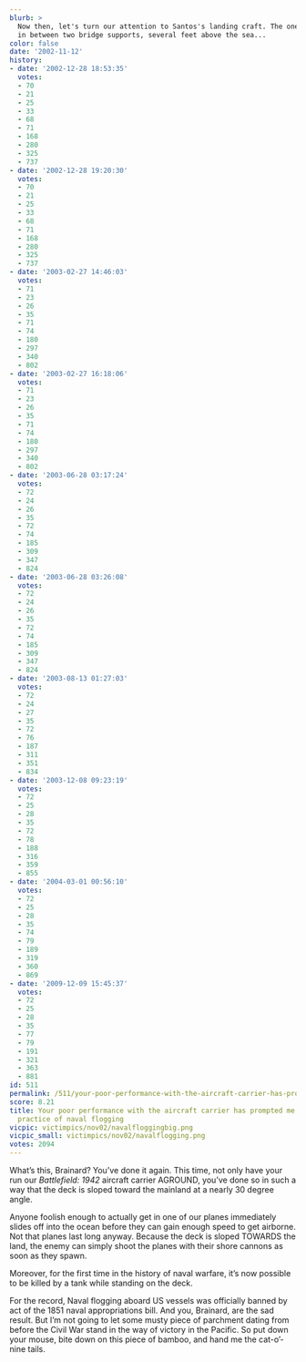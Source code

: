 ```yaml
---
blurb: >
  Now then, let's turn our attention to Santos's landing craft. The one that's wedged
  in between two bridge supports, several feet above the sea...
color: false
date: '2002-11-12'
history:
- date: '2002-12-28 18:53:35'
  votes:
  - 70
  - 21
  - 25
  - 33
  - 68
  - 71
  - 168
  - 280
  - 325
  - 737
- date: '2002-12-28 19:20:30'
  votes:
  - 70
  - 21
  - 25
  - 33
  - 68
  - 71
  - 168
  - 280
  - 325
  - 737
- date: '2003-02-27 14:46:03'
  votes:
  - 71
  - 23
  - 26
  - 35
  - 71
  - 74
  - 180
  - 297
  - 340
  - 802
- date: '2003-02-27 16:18:06'
  votes:
  - 71
  - 23
  - 26
  - 35
  - 71
  - 74
  - 180
  - 297
  - 340
  - 802
- date: '2003-06-28 03:17:24'
  votes:
  - 72
  - 24
  - 26
  - 35
  - 72
  - 74
  - 185
  - 309
  - 347
  - 824
- date: '2003-06-28 03:26:08'
  votes:
  - 72
  - 24
  - 26
  - 35
  - 72
  - 74
  - 185
  - 309
  - 347
  - 824
- date: '2003-08-13 01:27:03'
  votes:
  - 72
  - 24
  - 27
  - 35
  - 72
  - 76
  - 187
  - 311
  - 351
  - 834
- date: '2003-12-08 09:23:19'
  votes:
  - 72
  - 25
  - 28
  - 35
  - 72
  - 78
  - 188
  - 316
  - 359
  - 855
- date: '2004-03-01 00:56:10'
  votes:
  - 72
  - 25
  - 28
  - 35
  - 74
  - 79
  - 189
  - 319
  - 360
  - 869
- date: '2009-12-09 15:45:37'
  votes:
  - 72
  - 25
  - 28
  - 35
  - 77
  - 79
  - 191
  - 321
  - 363
  - 881
id: 511
permalink: /511/your-poor-performance-with-the-aircraft-carrier-has-prompted-me-to-resume-the-practice-of-naval-flogging/
score: 8.21
title: Your poor performance with the aircraft carrier has prompted me to resume the
  practice of naval flogging
vicpic: victimpics/nov02/navalfloggingbig.png
vicpic_small: victimpics/nov02/navalflogging.png
votes: 2094
---
```


What’s this, Brainard? You’ve done it again. This time, not only have
your run our *Battlefield: 1942* aircraft carrier AGROUND, you’ve done
so in such a way that the deck is sloped toward the mainland at a nearly
30 degree angle.

Anyone foolish enough to actually get in one of our planes immediately
slides off into the ocean before they can gain enough speed to get
airborne. Not that planes last long anyway. Because the deck is sloped
TOWARDS the land, the enemy can simply shoot the planes with their shore
cannons as soon as they spawn.

Moreover, for the first time in the history of naval warfare, it’s now
possible to be killed by a tank while standing on the deck.

For the record, Naval flogging aboard US vessels was officially banned
by act of the 1851 naval appropriations bill. And you, Brainard, are the
sad result. But I’m not going to let some musty piece of parchment
dating from before the Civil War stand in the way of victory in the
Pacific. So put down your mouse, bite down on this piece of bamboo, and
hand me the cat-o’-nine tails.